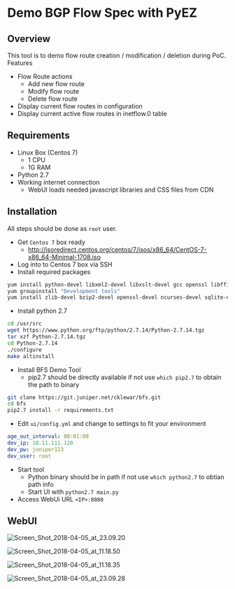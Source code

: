 # Demo BGP Flow Spec with PyEZ #


## Overview ##
This tool is to demo flow route creation / modification / deletion during PoC.
Features

- Flow Route actions
  + Add new flow route
  + Modify flow route
  + Delete flow route
- Display current flow routes in configuration
- Display current active flow routes in inetflow.0 table

## Requirements ##

- Linux Box (Centos 7)
  + 1 CPU
  + 1G RAM
- Python 2.7
- Working internet connection 
  + WebUI loads needed javascript libraries and CSS files from CDN

## Installation ##
All steps should be done as `root` user.

- Get `Centos 7` box ready
  + http://isoredirect.centos.org/centos/7/isos/x86_64/CentOS-7-x86_64-Minimal-1708.iso
- Log into to Centos 7 box via SSH
- Install required packages 

```bash
yum install python-devel libxml2-devel libxslt-devel gcc openssl libffi-devel wget curl
yum groupinstall "Development tools"
yum install zlib-devel bzip2-devel openssl-devel ncurses-devel sqlite-devel
```
- Install python 2.7

```bash
cd /usr/src
wget https://www.python.org/ftp/python/2.7.14/Python-2.7.14.tgz
tar xzf Python-2.7.14.tgz
cd Python-2.7.14
./configure
make altinstall
```
- Install BFS Demo Tool
  + pip2.7 should be directly available if not use `which pip2.7` to obtain the path to binary

```bash
git clone https://git.juniper.net/cklewar/bfs.git
cd bfs
pip2.7 install -r requirements.txt
```
- Edit `ui/config.yml` and change to settings to fit your environment

```yaml
age_out_interval: 00:01:00
dev_ip: 10.11.111.120
dev_pw: juniper123
dev_user: root
```
- Start tool
  + Python binary should be in path if not use `which python2.7` to obtian path info
  + Start UI with `python2.7 main.py`
- Access WebUi URL `<IP>:8080`

## WebUI ##

![Screen_Shot_2018-04-05_at_23.09.20](/uploads/2cfe6986c306501b75531875ade4b051/Screen_Shot_2018-04-05_at_23.09.20.png)

![Screen_Shot_2018-04-05_at_11.18.50](/uploads/9dc1f9063ca44f3c5be07cc9f48f92dc/Screen_Shot_2018-04-05_at_11.18.50.png)

![Screen_Shot_2018-04-05_at_11.18.35](/uploads/da39dbbac9843143cf2d1bbbdf88f1b6/Screen_Shot_2018-04-05_at_11.18.35.png)

![Screen_Shot_2018-04-05_at_23.09.28](/uploads/3427b8741cf4e83a51485761c108b7e4/Screen_Shot_2018-04-05_at_23.09.28.png)